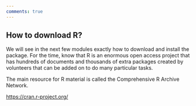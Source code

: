 ```yaml
---
comments: true
---
```


## How to download R?

We will see in the next few modules exactly how to download and install the package.
For the time, know that R is an enormous open access project that has hundreds of documents and thousands of extra 
packages created by volunteers that can be added on to do many particular tasks.

The main resource for R material is called the Comprehensive R Archive Network.

https://cran.r-project.org/
